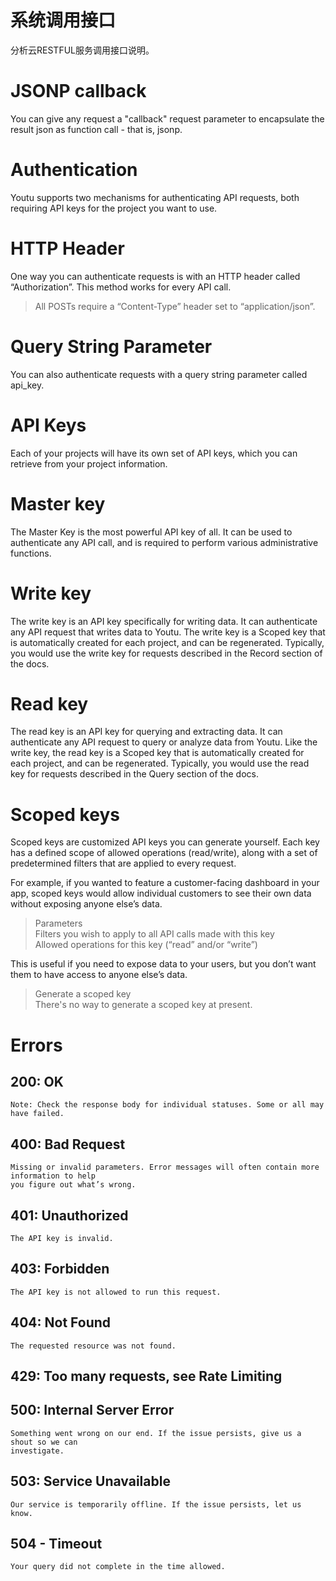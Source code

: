 
# 系统调用接口  
分析云RESTFUL服务调用接口说明。

# JSONP callback
You can give any request a "callback" request parameter to encapsulate the result json as function call - that is, jsonp.

# Authentication
Youtu supports two mechanisms for authenticating API requests, both requiring API keys for the project you want to use.

# HTTP Header
One way you can authenticate requests is with an HTTP header called “Authorization”. This method works for every API call.  
> All POSTs require a “Content-Type” header set to “application/json”.

# Query String Parameter
You can also authenticate requests with a query string parameter called api_key.

# API Keys
Each of your projects will have its own set of API keys, which you can retrieve from your project information.

# Master key

The Master Key is the most powerful API key of all. It can be used to authenticate any API call, and is required to perform various administrative functions.

# Write key

The write key is an API key specifically for writing data. It can authenticate any API request that writes data to Youtu. The write key is a Scoped key that is automatically created for each project, and can be regenerated. Typically, you would use the write key for requests described in the Record section of the docs.

# Read key

The read key is an API key for querying and extracting data. It can authenticate any API request to query or analyze data from Youtu. Like the write key, the read key is a Scoped key that is automatically created for each project, and can be regenerated. Typically, you would use the read key for requests described in the Query section of the docs.

# Scoped keys

Scoped keys are customized API keys you can generate yourself. Each key has a defined scope of allowed operations (read/write), along with a set of predetermined filters that are applied to every request.

For example, if you wanted to feature a customer-facing dashboard in your app, scoped keys would allow individual customers to see their own data without exposing anyone else’s data.

> Parameters  
  Filters you wish to apply to all API calls made with this key  
  Allowed operations for this key (“read” and/or “write”)

This is useful if you need to expose data to your users, but you don’t want them to have access to anyone else’s data.

> Generate a scoped key  
  There's no way to generate a scoped key at present.

# Errors

## 200: OK

    Note: Check the response body for individual statuses. Some or all may have failed.

## 400: Bad Request

    Missing or invalid parameters. Error messages will often contain more information to help
	you figure out what’s wrong.

## 401: Unauthorized

    The API key is invalid.

## 403: Forbidden

    The API key is not allowed to run this request.

## 404: Not Found

    The requested resource was not found.

## 429: Too many requests, see Rate Limiting

## 500: Internal Server Error

    Something went wrong on our end. If the issue persists, give us a shout so we can
	investigate.

## 503: Service Unavailable

    Our service is temporarily offline. If the issue persists, let us know.

## 504 - Timeout

    Your query did not complete in the time allowed.